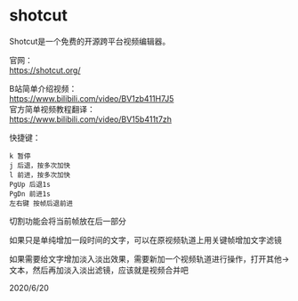 # shotcut

Shotcut是一个免费的开源跨平台视频编辑器。  

官网：  
https://shotcut.org/  


B站简单介绍视频：  
https://www.bilibili.com/video/BV1zb411H7J5  
官方简单视频教程翻译：  
https://www.bilibili.com/video/BV15b411t7zh  


快捷键：  
```
k 暂停
j 后退，按多次加快
l 前进，按多次加快
PgUp 后退1s
PgDn 前进1s
左右键 按帧后退前进
```

切割功能会将当前帧放在后一部分  

如果只是单纯增加一段时间的文字，可以在原视频轨道上用关键帧增加文字滤镜  

如果需要给文字增加淡入淡出效果，需要新加一个视频轨道进行操作，打开其他->文本，然后再加淡入淡出滤镜，应该就是视频合并吧  


2020/6/20  
